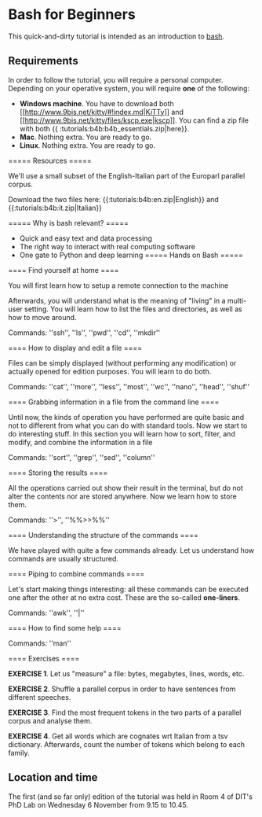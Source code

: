 # Bash for Beginners

This quick-and-dirty tutorial is intended as an introduction to [bash](https://www.gnu.org/software/bash/). 

## Requirements 

In order to follow the tutorial, you will require a personal computer. Depending on your operative system, you will require **one** of the following: 

  * **Windows machine**. You have to download both [[http://www.9bis.net/kitty/#!index.md|KiTTy]] and [[http://www.9bis.net/kitty/files/kscp.exe|kscp]]. You can find a zip file with both {{ :tutorials:b4b:b4b_essentials.zip|here}}.
  * **Mac**. Nothing extra. You are ready to go.
  * **Linux**. Nothing extra. You are ready to go.

===== Resources =====

We'll use a small subset of the English-Italian part of the Europarl parallel corpus.

Download the two files here: {{:tutorials:b4b:en.zip|English}} and {{:tutorials:b4b:it.zip|Italian}}

===== Why is bash relevant? =====

  * Quick and easy text and data processing
  * The right way to interact with real computing software
  * One gate to Python and deep learning
===== Hands on Bash =====






==== Find yourself at home ====

You will first learn how to setup a remote connection to the machine

Afterwards, you will understand what is the meaning of "living" in a multi-user setting. You will learn how to list the files and directories, as well as how to move around.

Commands: ''ssh'', ''ls'', ''pwd'', ''cd'', ''mkdir'' 

==== How to display and edit a file ====

Files can be simply displayed (without performing any modification) or actually opened for edition purposes. You will learn to do both. 

Commands: ''cat'', ''more'', ''less'', ''most'', ''wc'', ''nano'', ''head'', ''shuf''


==== Grabbing information in a file from the command line ====
 
Until now, the kinds of operation you have performed are quite basic and not to different from what you can do with standard tools. Now we start to do interesting stuff. In this section you will learn how to sort, filter, and modify, and combine the information in a file

Commands: ''sort'', ''grep'', ''sed'', ''column''

==== Storing the results ====
 
All the operations carried out show their result in the terminal, but do not alter the contents nor are stored anywhere. Now we learn how to store them.

Commands: ''>'', ''%%>>%%''

==== Understanding the structure of the commands ====

We have played with quite a few commands already. Let us understand how commands are usually structured. 

==== Piping to combine commands  ====

Let's start making things interesting: all these commands can be executed one after the other at no extra cost. These are the so-called **one-liners**.

Commands: ''awk'', ''|''


==== How to find some help ====

Commands: ''man''

==== Exercises ====

**EXERCISE 1**. Let us "measure" a file: bytes, megabytes, lines, words, etc.

**EXERCISE 2**. Shuffle a parallel corpus in order to have sentences from different speeches. 

**EXERCISE 3**. Find the most frequent tokens in the two parts of a parallel corpus and analyse them.

**EXERCISE 4**. Get all words which are cognates wrt Italian from a tsv dictionary. Afterwards, count the number of tokens which belong to each family. 

## Location and time 

The first (and so far only) edition of the tutorial was held in Room 4 of DIT's PhD Lab on Wednesday 6 November from 9.15 to 10.45. 
